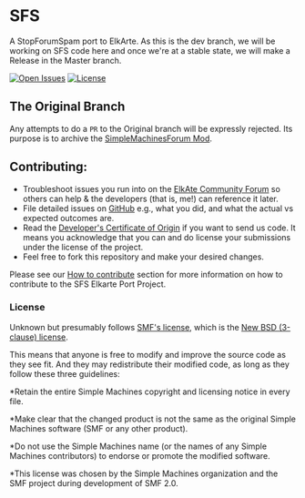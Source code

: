 # SFS
A StopForumSpam port to ElkArte. As this is the dev branch, we will be working on SFS code here and once we're at a stable state, we will make a Release in the Master branch.

[![Open Issues](https://img.shields.io/github/issues/KeiroD/SFS.svg)](https://github.com/KeiroD/SFS/issues)
[![License](http://img.shields.io/badge/License-BSD-green.svg?style=flat)](http://opensource.org/licenses/BSD-3-Clause)


## The Original Branch
Any attempts to do a `PR` to the Original branch will be expressly rejected. Its purpose is to archive the [SimpleMachinesForum Mod](http://custom.simplemachines.org/mods/index.php?mod=1519).

## Contributing:

* Troubleshoot issues you run into on the [ElkAte Community Forum](http://www.elkarte.net/community/index.php?topic=3183.0) so others can help & the developers (that is, me!) can reference it later.
* File detailed issues on [GitHub](https://github.com/Keiro/SFS/issues) e.g., what you did, and what the actual vs expected outcomes are.
* Read the [Developer's Certificate of Origin](https://github.com/elkarte/Elkarte/blob/master/DCO.txt) if you want to send us code. It means you acknowledge that you can and do license your submissions under the license of the project.
* Feel free to fork this repository and make your desired changes.

Please see our [How to contribute](https://github.com/KeiroD/SFS/blob/master/CONTRIBUTING.md) section for more information on how to contribute to the SFS Elkarte Port Project.

### License

Unknown but presumably follows [SMF's license](http://www.simplemachines.org/about/opensource.php), which is the [New BSD (3-clause) license](http://www.simplemachines.org/about/smf/license.php).

This means that anyone is free to modify and improve the source code as they see fit. And they may redistribute their modified code, as long as they follow these three guidelines:

*Retain the entire Simple Machines copyright and licensing notice in every file.

*Make clear that the changed product is not the same as the original Simple Machines software (SMF or any other product).

*Do not use the Simple Machines name (or the names of any Simple Machines contributors) to endorse or promote the modified software.

*This license was chosen by the Simple Machines organization and the SMF project during development of SMF 2.0.
